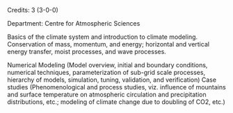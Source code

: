 Credits: 3 (3-0-0)

Department: Centre for Atmospheric Sciences

Basics of the climate system and introduction to climate modeling. Conservation of mass, momentum, and energy; horizontal and vertical energy transfer, moist processes, and wave processes.

Numerical Modeling (Model overview, initial and boundary conditions, numerical techniques, parameterization of sub-grid scale processes, hierarchy of models, simulation, tuning, validation, and verification) Case studies (Phenomenological and process studies, viz. influence of mountains and surface temperature on atmospheric circulation and precipitation distributions, etc.; modeling of climate change due to doubling of CO2, etc.)